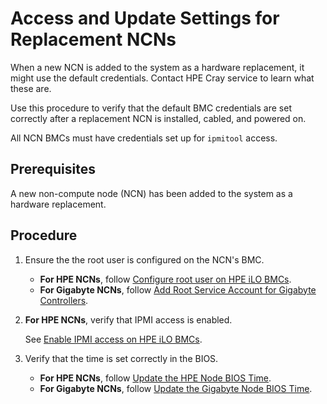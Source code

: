 # Access and Update Settings for Replacement NCNs

When a new NCN is added to the system as a hardware replacement, it might use the default credentials. Contact HPE Cray service to learn what these are.

Use this procedure to verify that the default BMC credentials are set correctly after a replacement NCN is installed, cabled, and powered on.

All NCN BMCs must have credentials set up for `ipmitool` access.

## Prerequisites

A new non-compute node \(NCN\) has been added to the system as a hardware replacement.

## Procedure

1. Ensure the the root user is configured on the NCN's BMC.
   - **For HPE NCNs**, follow [Configure root user on HPE iLO BMCs](../security_and_authentication/Configure_root_user_on_HPE_iLO_BMCs.md).
   - **For Gigabyte NCNs**, follow [Add Root Service Account for Gigabyte Controllers](../security_and_authentication/Add_Root_Service_Account_for_Gigabyte_Controllers.md).

1. **For HPE NCNs**, verify that IPMI access is enabled.

   See [Enable IPMI access on HPE iLO BMCs](Enable_ipmi_access_on_HPE_iLO_BMCs.md).

1. Verify that the time is set correctly in the BIOS.

   - **For HPE NCNs**, follow [Update the HPE Node BIOS Time](Update_the_HPE_Node_BIOS_Time.md).
   - **For Gigabyte NCNs**, follow [Update the Gigabyte Node BIOS Time](Update_the_Gigabyte_Node_BIOS_Time.md).
